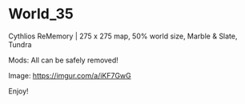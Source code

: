 # World_35
Cythlios ReMemory | 275 x 275 map, 50% world size, Marble &amp; Slate, Tundra

Mods: All can be safely removed!

Image: https://imgur.com/a/iKF7GwG

Enjoy!
